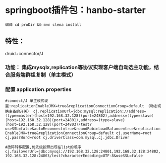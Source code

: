 # springboot插件包：hanbo-starter
`编译 cd proDir && mvn clena install`

## 特性：
  druid+connector/J


### 功能： 集成mysqlx,replication等协议实现客户端自动选主功能，结合服务端群组复制（单主模式）

### 配置 application.properties

`#connect/J 单主模式设置:replicationEnableJMX=true&replicationConnectionGroup=default （动态切换主备的开关）
cj.replicationUrl=jdbc:mysql:replication://address=(type=master)(host=192.168.32.128)(port=24802),address=(type=slave)(host=192.168.32.128)(port=24801),address=(type=slave)(host=192.168.32.128)(port=24803)/test?useSSL=false&autoReconnect=true&roundRobinLoadBalance=true&replicationEnableJMX=true&replicationConnectionGroup=default
 cj.userName=root
 cj.passWord=root
 cj.driverClass=com.mysql.cj.jdbc.Driver`

`#故障转移配置,优先级按照出现在list的顺序
 cj.failoverUrl=jdbc:mysql://192.168.32.128:24801,192.168.32.128:24802,192.168.32.128:24803/test?characterEncoding=UTF-8&useSSL=false`
